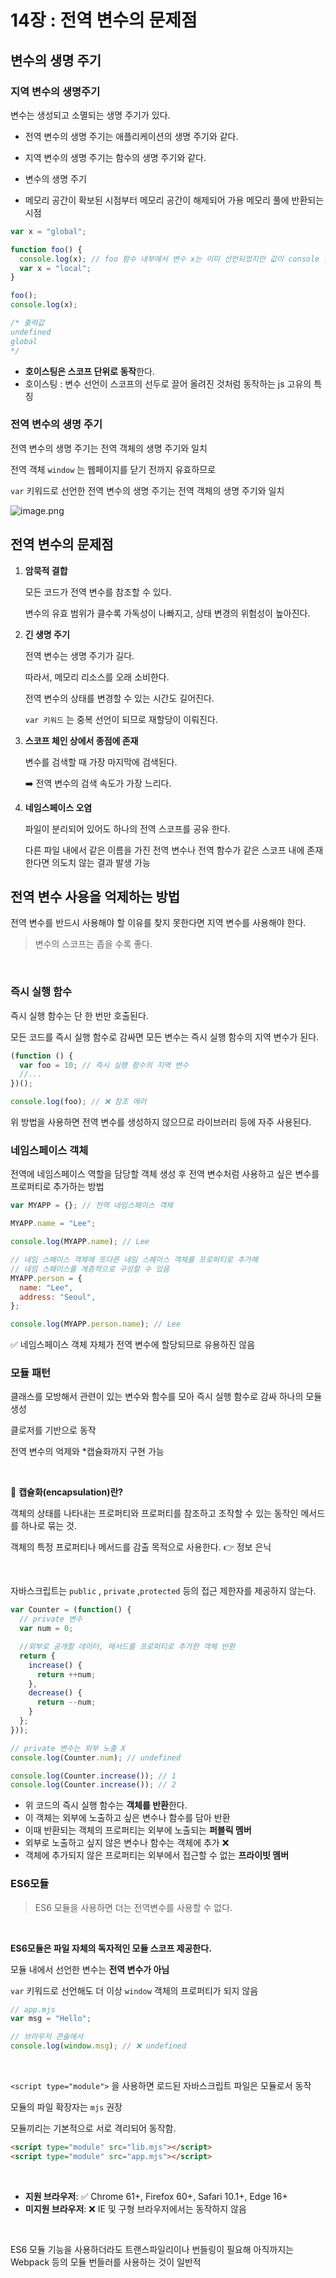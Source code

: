 # 14장 : 전역 변수의 문제점

## 변수의 생명 주기

### 지역 변수의 생명주기

변수는 생성되고 소멸되는 생명 주기가 있다.

- 전역 변수의 생명 주기는 애플리케이션의 생명 주기와 같다.
- 지역 변수의 생명 주기는 함수의 생명 주기와 같다.

- 변수의 생명 주기
- 메모리 공간이 확보된 시점부터 메모리 공간이 해제되어 가용 메모리 풀에 반환되는 시점

```jsx
var x = "global";

function foo() {
  console.log(x); // foo 함수 내부에서 변수 x는 이미 선언되었지만 값이 console 출력 후 할당되었기때문에 초기값인 undefined가 출력된다.
  var x = "local";
}

foo();
console.log(x);

/* 출력값
undefined
global
*/
```

- **호이스팅은 스코프 단위로 동작**한다.
- 호이스팅 : 변수 선언이 스코프의 선두로 끌어 올려진 것처럼 동작하는 js 고유의 특징

### 전역 변수의 생명 주기

전역 변수의 생명 주기는 전역 객체의 생명 주기와 일치

전역 객체 `window` 는 웹페이지를 닫기 전까지 유효하므로

`var` 키워드로 선언한 전역 변수의 생명 주기는 전역 객체의 생명 주기와 일치

![image.png](./asset/chap14/image.png)

## **전역 변수의 문제점**

1. **암묵적 결합**

   모든 코드가 전역 변수를 참조할 수 있다.

   변수의 유효 범위가 클수록 가독성이 나빠지고, 상태 변경의 위험성이 높아진다.

2. **긴 생명 주기**

   전역 변수는 생명 주기가 길다.

   따라서, 메모리 리소스를 오래 소비한다.

   전역 변수의 상태를 변경할 수 있는 시간도 길어진다.

   `var 키워드` 는 중복 선언이 되므로 재할당이 이뤄진다.

3. **스코프 체인 상에서 종점에 존재**

   변수를 검색할 때 가장 마지막에 검색된다.

   ➡️ 전역 변수의 검색 속도가 가장 느리다.

4. **네임스페이스 오염**

   파일이 분리되어 있어도 하나의 전역 스코프를 공유 한다.

   다른 파일 내에서 같은 이름을 가진 전역 변수나 전역 함수가 같은 스코프 내에 존재한다면 의도치 않는 결과 발생 가능

## 전역 변수 사용을 억제하는 방법

전역 변수를 반드시 사용해야 할 이유를 찾지 못한다면 지역 변수를 사용해야 한다.

> 변수의 스코프는 좁을 수록 좋다.

<br/>

### **즉시 실행 함수**

즉시 실행 함수는 단 한 번만 호출된다.

모든 코드를 즉시 실행 함수로 감싸면 모든 변수는 즉시 실행 함수의 지역 변수가 된다.

```jsx
(function () {
  var foo = 10; // 즉시 실행 함수의 지역 변수
  //...
})();

console.log(foo); // ❌ 참조 에러
```

위 방법을 사용하면 전역 변수를 생성하지 않으므로 라이브러리 등에 자주 사용된다.

### **네임스페이스 객체**

전역에 네임스페이스 역할을 담당할 객체 생성 후 전역 변수처럼 사용하고 싶은 변수를 프로퍼티로 추가하는 방법

```jsx
var MYAPP = {}; // 전역 네임스페이스 객체

MYAPP.name = "Lee";

console.log(MYAPP.name); // Lee

// 네임 스페이스 객체에 또다른 네임 스페이스 객체를 프로퍼티로 추가해
// 네임 스페이스를 계층적으로 구성할 수 있음
MYAPP.person = {
  name: "Lee",
  address: "Seoul",
};

console.log(MYAPP.person.name); // Lee
```

✅ 네임스페이스 객체 자체가 전역 변수에 할당되므로 유용하진 않음

### **모듈 패턴**

클래스를 모방해서 관련이 있는 변수와 함수를 모아 즉시 실행 함수로 감싸 하나의 모듈 생성

클로저를 기반으로 동작

전역 변수의 억제와 \*캡슐화까지 구현 가능

<br/>

🧐 **캡슐화(encapsulation)란?**

객체의 상태를 나타내는 프로퍼티와 프로퍼티를 참조하고 조작할 수 있는 동작인 메서드를 하나로 묶는 것.

객체의 특정 프로퍼티나 메서드를 감출 목적으로 사용한다. 👉 정보 은닉

<br/>

자바스크립트는 `public` , `private` ,`protected` 등의 접근 제한자를 제공하지 않는다.

```jsx
var Counter = (function() {
  // private 변수
  var num = 0;

  //외부로 공개할 데이터, 메서드를 프로퍼티로 추가한 객체 반환
  return {
    increase() {
      return ++num;
    },
    decrease() {
      return --num;
    }
  };
}));

// private 변수는 외부 노출 X
console.log(Counter.num); // undefined

console.log(Counter.increase()); // 1
console.log(Counter.increase()); // 2
```

- 위 코드의 즉시 실행 함수는 **객체를 반환**한다.
- 이 객체는 외부에 노출하고 싶은 변수나 함수를 담아 반환
- 이때 반환되는 객체의 프로퍼티는 외부에 노출되는 **퍼블릭 멤버**
- 외부로 노출하고 싶지 않은 변수나 함수는 객체에 추가 ❌
- 객체에 추가되지 않은 프로퍼티는 외부에서 접근할 수 없는 **프라이빗 멤버**

### **ES6모듈**

> ES6 모듈을 사용하면 더는 전역변수를 사용할 수 없다.

<br/>

**ES6모듈은 파일 자체의 독자적인 모듈 스코프 제공한다.**

모듈 내에서 선언한 변수는 **전역 변수가 아님**

`var` 키워드로 선언해도 더 이상 `window` 객체의 프로퍼티가 되지 않음

```jsx
// app.mjs
var msg = "Hello";

// 브라우저 콘솔에서
console.log(window.msg); // ❌ undefined
```

<br/>

`<script type="module">` 을 사용하면 로드된 자바스크립트 파일은 모듈로서 동작

모듈의 파일 확장자는 `mjs` 권장

모듈끼리는 기본적으로 서로 격리되어 동작함.

```html
<script type="module" src="lib.mjs"></script>
<script type="module" src="app.mjs"></script>
```

<br/>

- **지원 브라우저**:
  ✅ Chrome 61+, Firefox 60+, Safari 10.1+, Edge 16+
- **미지원 브라우저**:
  ❌ IE 및 구형 브라우저에서는 동작하지 않음

<br/>

ES6 모듈 기능을 사용하더라도 트랜스파일리이나 번들링이 필요해 아직까지는 Webpack 등의 모듈 번들러를 사용하는 것이 일반적

